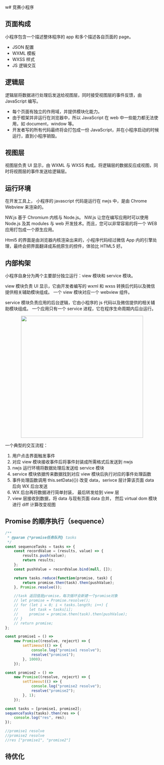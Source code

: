w# 竞赛小程序

## 页面构成

小程序包含一个描述整体程序的 app 和多个描述各自页面的 page。

*   JSON 配置
*   WXML 模板
*   WXSS 样式
*   JS 逻辑交互

## 逻辑层

逻辑层将数据进行处理后发送给视图层，同时接受视图层的事件反馈，由 JavaScript 编写。

*   每个页面有独立的作用域，并提供模块化能力。
*   由于框架并非运行在浏览器中，所以 JavaScript 在 web 中一些能力都无法使用，如 document，window 等。
*   开发者写的所有代码最终将会打包成一份 JavaScript，并在小程序启动的时候运行，直到小程序销毁。

## 视图层

视图层负责 UI 显示，由 WXML 与 WXSS 构成。将逻辑层的数据反应成视图，同时将视图层的事件发送给逻辑层。

## 运行环境

在开发工具上， 小程序的 javascript 代码是运行在 nwjs 中，是由 Chrome Webview 来渲染的。

NW.js 基于 Chromium 内核与 Node.js。
NW.js 让您在编写应用时可以使用 Node.js 及其 modules 与 web 开发技术。而且，您可以非常容易的将一个 WEB 应用打包成一个原生应用。

Html5 的界面是由浏览器内核渲染出来的，小程序代码经过微信 App 内的引擎处理，最终会把界面翻译成系统原生的控件，体验比 HTML5 好。

## 内部构架

小程序自身分为两个主要部分独立运行：view 模块和 service 模块。

view 模块负责 UI 显示，它由开发者编写的 wxml 和 wxss 转换后代码以及微信提供相关辅助模块组成。 一个 view 模块对应一个 webview 组件。

service 模块负责应用的后台逻辑，它由小程序的 js 代码以及微信提供的相关辅助模块组成。 一个应用只有一个 service 进程，它在程序生命周期内后台运行。

<div align="center"><img width="400" height="400" src="http://p42jcfxfo.bkt.clouddn.com/images/thinkin/app1.jpg"/></div>

一个典型的交互流程：

1.  用户点击界面触发事件
2.  对应 view 模块接收事件后将事件封装成所需格式后发送到 nwjs
3.  nwjs 运行环境将数据处理后发送给 service 模块
4.  service 模块依据传来数据找到对应 view 模块后执行对应的事件处理函数
5.  事件处理函数调用 this.setData({}) 改变 data，serivce 层计算该页面 data 后向 WX 后台发送
6.  WX 后台再将数据进行简单封装， 最后转发给到 view 层
7.  view 层接收到数据，将 data 与现有页面 data 合并， 然后 virtual dom 模块进行 diff 计算改变视图

## Promise 的顺序执行（sequence）

```javascript
/**
 * @param {*promise任务队列} tasks
 */
const sequenceTasks = tasks => {
    const recordValue = (results, value) => {
        results.push(value);
        return results;
    };
    const pushValue = recordValue.bind(null, []);

    return tasks.reduce(function(promise, task) {
        return promise.then(task).then(pushValue);
    }, Promise.resolve());

    //task 返回值是promise，每次循环会新建一个promise对象
    // let promise = Promise.resolve();
    // for (let i = 0; i < tasks.length; i++) {
    //     let task = tasks[i];
    //     promise = promise.then(task).then(pushValue);
    // }
    // return promise;
};

const promise1 = () =>
    new Promise((resolve, rejecrt) => {
        setTimeout(() => {
            console.log("promise1 resolve");
            resolve("promise1");
        }, 1000);
    });

const promise2 = () =>
    new Promise((resolve, rejecrt) => {
        setTimeout(() => {
            console.log("promise2 resolve");
            resolve("promise2");
        }, 1);
    });

const tasks = [promise1, promise2];
sequenceTasks(tasks).then(res => {
    console.log("res", res);
});

//promise1 resolve
//promise2 resolve
//res ["promise1", "promise2"]
```

##

## 待优化
